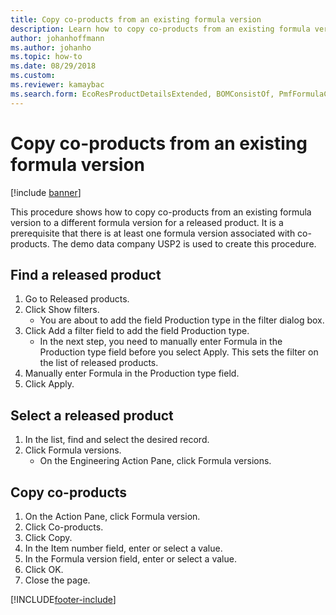 ```yaml
--- 
title: Copy co-products from an existing formula version
description: Learn how to copy co-products from an existing formula version to a different formula version for a released product with a process for finding released products.
author: johanhoffmann
ms.author: johanho
ms.topic: how-to
ms.date: 08/29/2018
ms.custom:
ms.reviewer: kamaybac   
ms.search.form: EcoResProductDetailsExtended, BOMConsistOf, PmfFormulaCoBy, BOMRouteCopyDialog 
---
```


# Copy co-products from an existing formula version

[!include [banner](../../includes/banner.md)]

This procedure shows how to copy co-products from an existing formula version to a different formula version for a released product. It is a prerequisite that there is at least one formula version associated with co-products. The demo data company USP2 is used to create this procedure.


## Find a released product
1. Go to Released products.
2. Click Show filters.
    * You are about to add the field Production type in the filter dialog box.  
3. Click Add a filter field to add the field Production type.
    * In the next step, you need to manually enter Formula in the Production type field before you select Apply. This sets the filter on the list of released products.  
4. Manually enter Formula in the Production type field.
5. Click Apply.

## Select a released product
1. In the list, find and select the desired record.
2. Click Formula versions.
    * On the Engineering Action Pane, click Formula versions.  

## Copy co-products
1. On the Action Pane, click Formula version.
2. Click Co-products.
3. Click Copy.
4. In the Item number field, enter or select a value.
5. In the Formula version field, enter or select a value.
6. Click OK.
7. Close the page.



[!INCLUDE[footer-include](../../../includes/footer-banner.md)]